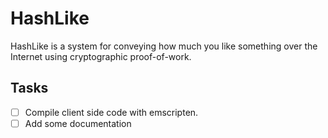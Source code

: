 # HashLike #

HashLike is a system for conveying how much you like something over
the Internet using cryptographic proof-of-work.

## Tasks ##

- [ ] Compile client side code with emscripten.
- [ ] Add some documentation
